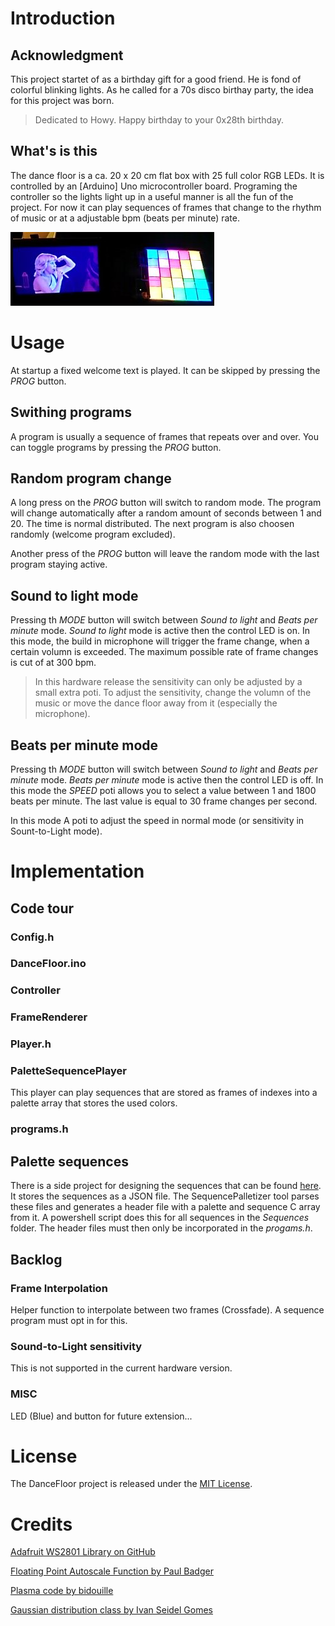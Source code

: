 # Introduction

## Acknowledgment

This project startet of as a birthday gift for a good friend. He is fond of colorful
blinking lights. As he called for a 70s disco birthay party, the idea for this project
was born.

> Dedicated to Howy. Happy birthday to your 0x28th birthday.

## What's is this

The dance floor is a ca. 20 x 20 cm flat box with 25 full color RGB LEDs. It is controlled
by an [Arduino] Uno microcontroller board. Programing the controller so the lights
light up in a useful manner is all the fun of the project. For now it can play
sequences of frames that change to the rhythm of music or at a adjustable bpm
(beats per minute) rate.

![dance floor](DanceFloor.jpg "Picture of the dance floor and a tablet for size comparison")

# Usage

At startup a fixed welcome text is played. It can be skipped by pressing the *PROG*
button.

## Swithing programs

A program is usually a sequence of frames that repeats over and over. You can
toggle programs by pressing the *PROG* button.

## Random program change

A long press on the *PROG* button will switch to random mode.
The program will change automatically after a random amount of seconds between
1 and 20. The time is normal distributed. The next program is also choosen
randomly (welcome program excluded).


Another press of the *PROG* button will leave the random mode with the last program
staying active.

## Sound to light mode
Pressing th *MODE* button will switch between _Sound to light_ and _Beats per minute_ mode.
_Sound to light_ mode is active then the control LED is on.
In this mode, the build in microphone will trigger the frame change, when a certain
volumn is exceeded. The maximum possible rate of frame changes is cut of at 300 bpm.

> In this hardware release the sensitivity can only be adjusted by a small extra poti.
To adjust the sensitivity, change the volumn of the music or move the dance floor
away from it (especially the microphone).

## Beats per minute mode
Pressing th *MODE* button will switch between _Sound to light_ and _Beats per minute_ mode.
_Beats per minute_ mode is active then the control LED is off.
In this mode the *SPEED* poti allows you to select a value between 1 and 1800
beats per minute. The last value is equal to 30 frame changes per second.

In this mode A poti to adjust the speed in normal mode (or sensitivity in Sount-to-Light mode).

# Implementation

## Code tour

### Config.h

### DanceFloor.ino

### Controller

### FrameRenderer

### Player.h

### PaletteSequencePlayer
This player can play sequences that are stored as frames of indexes into a
palette array that stores the used colors.

### programs.h

## Palette sequences
There is a side project for designing the sequences that can be found [here][Sequencer].
It stores the sequences as a JSON file.
The SequencePalletizer tool parses these files and generates a header file with
a palette and sequence C array from it. A powershell script does this for all
sequences in the _Sequences_ folder. The header files must then only be incorporated
in the _progams.h_.

## Backlog

### Frame Interpolation
Helper function to interpolate between two frames (Crossfade).
A sequence program must opt in for this.

### Sound-to-Light sensitivity

This is not supported in the current hardware version.

### MISC
LED (Blue) and button for future extension...

# License

The DanceFloor project is released under the [MIT License][opensource].

# Credits

[Adafruit WS2801 Library on GitHub][WS2801 Lib]

[Floating Point Autoscale Function by Paul Badger][fscale]

[Plasma code by bidouille][Plasma]

[Gaussian distribution class by Ivan Seidel Gomes][Gaussian]

[Sequencer]: https://github.com/angus42/dancefloor-sequencer
[Arduino Due]: http://www.arduino.cc/
[fscale]: http://playground.arduino.cc/Main/Fscale
[WS2801 Lib]: https://github.com/adafruit/Adafruit-WS2801-Library
[Plasma]: http://www.bidouille.org/prog/plasma
[Gaussian]: https://github.com/ivanseidel/Gaussian
[opensource]: http://www.opensource.org/licenses/MIT
